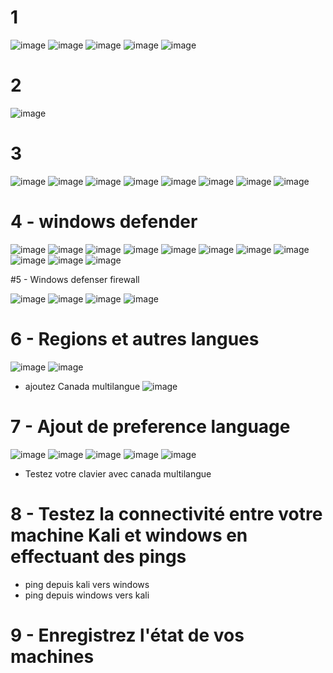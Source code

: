 # 1
![image](https://github.com/hrhouma/securite-logiciels-applications/assets/10111526/7d6f2e72-e17c-4928-97fe-766603dcf4aa)
![image](https://github.com/hrhouma/securite-logiciels-applications/assets/10111526/531f94cf-6b25-47e3-9003-079e8d041bae)
![image](https://github.com/hrhouma/securite-logiciels-applications/assets/10111526/95fdad32-979c-4a1c-bb1c-4cbffc296332)
![image](https://github.com/hrhouma/securite-logiciels-applications/assets/10111526/9a00de93-774e-4410-8e9a-ba0851a9545e)
![image](https://github.com/hrhouma/securite-logiciels-applications/assets/10111526/bf124f55-90a1-4352-a720-997f4275b522)

# 2
![image](https://github.com/hrhouma/securite-logiciels-applications/assets/10111526/5842284e-7c68-4fde-a7b5-8e20d8fb30a6)

# 3
![image](https://github.com/hrhouma/securite-logiciels-applications/assets/10111526/9ce8829a-318f-4234-9558-005fcd7d3b5a)
![image](https://github.com/hrhouma/securite-logiciels-applications/assets/10111526/18445d9c-328e-4d67-8dea-a2f731b973c4)
![image](https://github.com/hrhouma/securite-logiciels-applications/assets/10111526/33a6e1b6-bd86-4d71-8885-d47623487318)
![image](https://github.com/hrhouma/securite-logiciels-applications/assets/10111526/17422220-0197-44cd-b8a2-d0fa72784c75)
![image](https://github.com/hrhouma/securite-logiciels-applications/assets/10111526/2a043b3d-9767-4249-8589-c09b413c36d5)
![image](https://github.com/hrhouma/securite-logiciels-applications/assets/10111526/e624cadd-5cf3-4e05-bb91-81cfd5c5b8d6)
![image](https://github.com/hrhouma/securite-logiciels-applications/assets/10111526/9be8073a-8363-45ec-a2ce-90228819c239)
![image](https://github.com/hrhouma/securite-logiciels-applications/assets/10111526/f28c827f-aa93-4c8d-8f20-0c3be1df1b9d)



# 4 - windows defender
![image](https://github.com/hrhouma/securite-logiciels-applications/assets/10111526/7b452b7a-a8fd-4cf5-9cc8-e85c7735f6fe)
![image](https://github.com/hrhouma/securite-logiciels-applications/assets/10111526/6622ba75-3f18-4ccf-9d60-d9a69ac23e66)
![image](https://github.com/hrhouma/securite-logiciels-applications/assets/10111526/7c06b074-f3d4-4c2f-bf81-65543bf18148)
![image](https://github.com/hrhouma/securite-logiciels-applications/assets/10111526/20d37ca5-972d-4594-96c9-fa7167ac7df5)
![image](https://github.com/hrhouma/securite-logiciels-applications/assets/10111526/d10a50c7-9f9a-43c5-b1d9-208fa70010d8)
![image](https://github.com/hrhouma/securite-logiciels-applications/assets/10111526/23d510bb-80c7-43bd-bd1d-cbf58006c514)
![image](https://github.com/hrhouma/securite-logiciels-applications/assets/10111526/8a862110-f0a8-4cff-8f5f-c8364dbb9a56)
![image](https://github.com/hrhouma/securite-logiciels-applications/assets/10111526/c38f2743-6c65-4e66-8bd8-1c015aa477bc)
![image](https://github.com/hrhouma/securite-logiciels-applications/assets/10111526/dbac0eaf-e3db-45b2-944b-7582626686c3)
![image](https://github.com/hrhouma/securite-logiciels-applications/assets/10111526/38389e7b-b7c6-41c2-a2cd-549ec89202e8)
![image](https://github.com/hrhouma/securite-logiciels-applications/assets/10111526/b9a81812-eb21-432c-ad8d-1d05a7eba9c1)



#5 - Windows defenser firewall

![image](https://github.com/hrhouma/securite-logiciels-applications/assets/10111526/8a5f0fa6-e27c-484b-bc67-9186394e90a5)
![image](https://github.com/hrhouma/securite-logiciels-applications/assets/10111526/3fb33937-aec3-452f-aaf1-a1402ae28168)
![image](https://github.com/hrhouma/securite-logiciels-applications/assets/10111526/27b95f45-efea-4515-b329-a360e55e566a)
![image](https://github.com/hrhouma/securite-logiciels-applications/assets/10111526/724fb065-447e-46ed-a147-659b8f0a63bb)





# 6 - Regions et autres langues
![image](https://github.com/hrhouma/securite-logiciels-applications/assets/10111526/2bdd969f-b5bd-4f93-91ba-98bb87cfe866)
![image](https://github.com/hrhouma/securite-logiciels-applications/assets/10111526/4fdc7bcc-3766-43a2-87c0-3b4ce1fdf246)
- ajoutez Canada multilangue
![image](https://github.com/hrhouma/securite-logiciels-applications/assets/10111526/0ab2b427-39a0-41da-a64b-212852dcd6f8)




# 7 - Ajout de preference language 
![image](https://github.com/hrhouma/securite-logiciels-applications/assets/10111526/745d1bcd-bb0b-481d-a496-266b0ce3a03c)
![image](https://github.com/hrhouma/securite-logiciels-applications/assets/10111526/4b973c03-07ff-4727-8721-4a5eaf5253f6)
![image](https://github.com/hrhouma/securite-logiciels-applications/assets/10111526/aeaa0c2b-552e-4f14-b291-5633b53a3ad8)
![image](https://github.com/hrhouma/securite-logiciels-applications/assets/10111526/7317348c-353a-422b-bbd1-570c1370031f)
![image](https://github.com/hrhouma/securite-logiciels-applications/assets/10111526/ffb318ea-2baa-4390-9bb0-ebb915955ea0)
- Testez votre clavier avec canada multilangue



# 8 - Testez la connectivité entre votre machine Kali et windows en effectuant des pings

- ping depuis kali vers windows 
- ping depuis windows vers kali

# 9 - Enregistrez l'état de vos machines 
